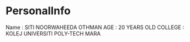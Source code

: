 # PersonalInfo
<!DOCTYPE html>
<html>
<head>
	<title>Personal Info</title>
</head>
<body>
 Name : SITI NOORWAHEEDA OTHMAN 
 AGE : 20 YEARS OLD
 COLLEGE : KOLEJ UNIVERSITI POLY-TECH MARA
</body>
</html>
